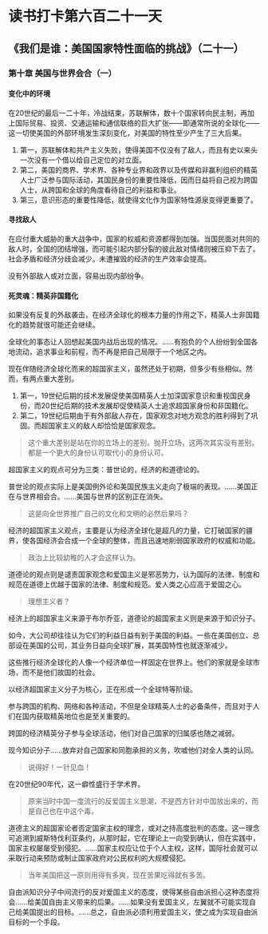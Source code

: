 # 读书打卡第六百二十一天
## 《我们是谁：美国国家特性面临的挑战》（二十一）
### 第十章 美国与世界会合（一）
#### 变化中的环境

在20世纪的最后一二十年，冷战结束，苏联解体，数十个国家转向民主制，再加上国际贸易、投资、交通运输和通信联络的巨大扩张——即通常所说的全球化——这一切使美国的外部环境发生深刻变化，对美国的特性至少产生了三大后果。
1. 第一，苏联解体和共产主义失败，使得美国不仅没有了敌人，而且有史以来头一次没有一个借以给自己定位的对立面。
2. 第二，美国的商界、学术界、各种专业界和政界以及传媒和非赢利组织的精英人士广泛参与国际活动，其国民身份的重要性降低，因而日益将自己视为跨国人士，从跨国和全球的角度看待自己的利益和事业。
3. 第三，意识形态的重要性降低，就使得文化作为国家特性源泉变得更重要了。

#### 寻找敌人

在应付重大威胁的重大战争中，国家的权威和资源都得到加强。当国民面对共同的敌人时，全国的团结增强，而可能引起内部分裂的彼此敌对情绪则被压抑下去了。社会矛盾和经济分歧会减少。未遭摧毁的经济的生产效率会提高。

没有外部敌人或对立面，容易出现内部纷争。

#### 死灵魂：精英非国籍化

如果没有反复的外敌袭击，在经济全球化的根本力量的作用之下，精英人士非国籍化的趋势就很可能还会继续。

全球化的事态让人回想起美国内战后出现的情况。……有抱负的个人纷纷到全国各地流动，追求事业和前程，而不再是把自己局限于一个地区之内。

现在伴随经济全球化而来的超国家主义，虽然还处于初期，但多少有些相似。然而，有两点重大差别。
1. 第一，19世纪后期的技术发展促使美国精英人士加深国家意识和重视国民身份，而20世纪后期的技术发展却促使精英人士追求超国家身份和非国籍化。
2. 第二，19世纪后期由于有外部敌人存在，国家观念对地方观念的胜利得到了巩固。而超国家主义的敌人却恰恰是国家观念。
> 这个重大差别是站在你的立场上的差别。抛开立场，这两次其实没有差别。都是一个更大的身份认可取代小的身份认可。

超国家主义的观点可分为三类：普世论的，经济的和道德论的。

普世论的观点实际上是美国例外论和美国民族主义走向了极端的表现。……美国正在与世界相会合。……美国与世界的区别正在消失。
> 这是向全世界推广自己的文化和文明的必然后果吗？

经济的超国家主义观点，主要是认为经济全球化是超凡的力量，它打破国家的疆界，使各国经济会合成一个全球的整体，而且迅速地削弱国家政府的权威和功能。
> 政治上比较幼稚的人才会这样认为。

道德论的观点则是谴责国家观念和爱国主义是邪恶势力，认为国际的法律、制度和规范在道德上优越于国家的法律、制度和规范。爱人类之心应高于爱国之心。
> 理想主义者？

经济上的超国家主义来源于布尔乔亚，道德论的超国家主义则是来源于知识分子。

如今，大公司却往往认为它们的利益日益有别于美国的利益。一些在美国创立、总部设在美国的公司，其业务日益向全球扩展，其美国特性也就逐渐减少。

这些推行经济全球化的人像一个经济单位一样固定在世界上。他们的家就是全球市场，而不是他们故国的社会。

以经济超国家主义分子为核心，正在形成一个全球特等阶级。

参与跨国的机构、网络和各种活动，不但是全球精英人士的必备条件，而且对于人们在国内获取精英地位也是至关重要的。

跨国的经济精英分子参与全球活动，他们对自己国家的归属感也随之减弱。

现今知识分子……放弃对自己国家和同胞承担的义务，吹嘘他们对全人类的认同。
> 说得好！一针见血！

在20世纪90年代，这一癖性盛行于学术界。
> 原来当时中国一度流行的反爱国主义思潮，不是西方针对中国放出来的，而是自己也在中这个毒。

道德主义的超国家论者否定国家主权的理念，或对之持高度批判的态度。这一理念可追溯到威斯特伐利亚条约，从那时起，它在理论上一向受到确认，但在实践中，国家主权屡屡受到侵犯。……国家主权应让位于个人主权，这样，国际社会就可以采取行动来预防或制止国家政府对公民权利的大规模侵犯。
> 当年美国把这一原则用得有多爽，现在苦果吃得就有多苦。

自由派知识分子中间流行的反对爱国主义的态度，使得某些自由派担心这种态度将会……给美国自由主义带来的后果。……如果没有爱国主义，左翼就不可能实现自己给美国提出的目标。……总之，自由派必须利用爱国主义，使之成为实现自由派目标的一个手段。